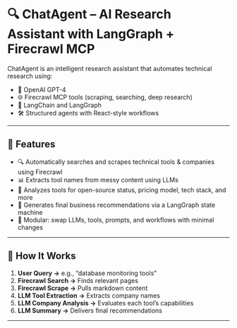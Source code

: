 # 🔍 ChatAgent – AI Research Assistant with LangGraph + Firecrawl MCP

ChatAgent is an intelligent research assistant that automates technical research using:
- 🧠 OpenAI GPT-4
- 🌐 Firecrawl MCP tools (scraping, searching, deep research)
- 🔗 LangChain and LangGraph
- 🛠️ Structured agents with React-style workflows

---

## 🚀 Features

- 🔍 Automatically searches and scrapes technical tools & companies using Firecrawl
- 📊 Extracts tool names from messy content using LLMs
- 🧠 Analyzes tools for open-source status, pricing model, tech stack, and more
- 🤖 Generates final business recommendations via a LangGraph state machine
- 🧱 Modular: swap LLMs, tools, prompts, and workflows with minimal changes

---

## 🧠 How It Works

1. **User Query →** e.g., “database monitoring tools”
2. **Firecrawl Search →** Finds relevant pages
3. **Firecrawl Scrape →** Pulls markdown content
4. **LLM Tool Extraction →** Extracts company names
5. **LLM Company Analysis →** Evaluates each tool’s capabilities
6. **LLM Summary →** Delivers final recommendations

---
